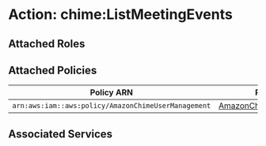 # Action: chime:ListMeetingEvents

## Attached Roles

## Attached Policies

| Policy ARN | Policy Name |
|------------|-------------|
| `arn:aws:iam::aws:policy/AmazonChimeUserManagement` | [AmazonChimeUserManagement](../policies.md#amazonchimeusermanagement) |

## Associated Services

